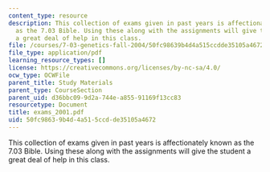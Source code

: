 ```yaml
---
content_type: resource
description: This collection of exams given in past years is affectionately known
  as the 7.03 Bible. Using these along with the assignments will give the student
  a great deal of help in this class.
file: /courses/7-03-genetics-fall-2004/50fc98639b4d4a515ccdde35105a4672_exams_2001.pdf
file_type: application/pdf
learning_resource_types: []
license: https://creativecommons.org/licenses/by-nc-sa/4.0/
ocw_type: OCWFile
parent_title: Study Materials
parent_type: CourseSection
parent_uid: d36bbc09-9d2a-744e-a855-91169f13cc83
resourcetype: Document
title: exams_2001.pdf
uid: 50fc9863-9b4d-4a51-5ccd-de35105a4672
---
```

This collection of exams given in past years is affectionately known as the 7.03 Bible. Using these along with the assignments will give the student a great deal of help in this class.